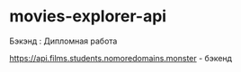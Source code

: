 # movies-explorer-api
Бэкэнд : Дипломная работа
 
https://api.films.students.nomoredomains.monster - бэкенд